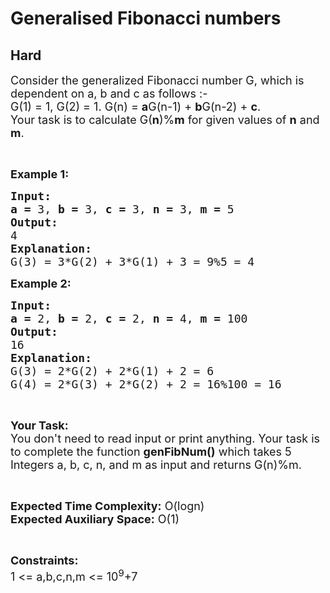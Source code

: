 # Generalised Fibonacci numbers
## Hard
<div class="problems_problem_content__Xm_eO"><p><span style="font-size:18px">Consider the generalized Fibonacci number G, which is dependent on a, b and c as follows :-<br>
G(1) = 1, G(2) = 1. G(n) = <strong>a</strong>G(n-1) + <strong>b</strong>G(n-2) + <strong>c</strong>.<br>
Your task is to calculate G(<strong>n</strong>)%<strong>m</strong> for given values of <strong>n</strong> and <strong>m</strong>.</span></p>

<p>&nbsp;</p>

<p><span style="font-size:18px"><strong>Example 1:</strong></span></p>

<pre><span style="font-size:18px"><strong>Input:</strong></span>
<span style="font-size:18px"><strong>a = </strong>3, <strong>b = </strong>3, <strong>c = </strong>3, <strong>n = </strong>3, <strong>m = </strong>5</span>
<span style="font-size:18px"><strong>Output:</strong></span>
<span style="font-size:18px">4</span>
<span style="font-size:18px"><strong>Explanation:</strong></span>
<span style="font-size:18px">G(3) = 3*G(2) + 3*G(1) + 3 = 9%5 = 4</span></pre>

<p><span style="font-size:18px"><strong>Example 2:</strong></span></p>

<pre><span style="font-size:18px"><strong>Input:</strong></span>
<span style="font-size:18px"><strong>a = </strong>2, <strong>b = </strong>2, <strong>c = </strong>2, <strong>n = </strong>4, <strong>m = </strong>100</span>
<span style="font-size:18px"><strong>Output:</strong></span>
<span style="font-size:18px">16</span>
<span style="font-size:18px"><strong>Explanation:</strong></span>
<span style="font-size:18px">G(3) = 2*G(2) + 2*G(1) + 2 = 6
G(4) = 2*G(3) + 2*G(2) + 2 = 16%100 = 16</span>
</pre>

<p>&nbsp;</p>

<p><span style="font-size:18px"><strong>Your Task:</strong><br>
You don't need to read input or print anything. Your task is to complete the function <strong>genFibNum()</strong> which takes 5 Integers a, b, c, n, and m as input and returns G(n)%m.</span></p>

<p>&nbsp;</p>

<p><span style="font-size:18px"><strong>Expected Time Complexity:</strong> O(logn)<br>
<strong>Expected Auxiliary Space:</strong> O(1)</span></p>

<p>&nbsp;</p>

<p><span style="font-size:18px"><strong>Constraints:</strong></span><br>
<span style="font-size:18px">1 &lt;= a,b,c,n,m &lt;= 10<sup>9</sup>+7</span></p>
</div>